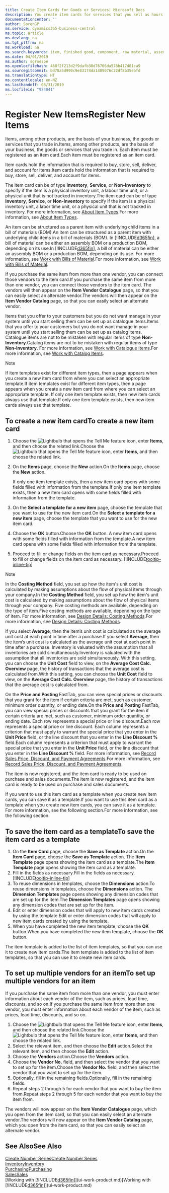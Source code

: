 ```yaml
---
title: Create Item Cards for Goods or Services| Microsoft Docs
description: You create item cards for services that you sell as hours and for physical products, such as assembly items, finished goods, components, or raw material, that you sell from your inventory.
documentationcenter: ''
author: SorenGP
ms.service: dynamics365-business-central
ms.topic: article
ms.devlang: na
ms.tgt_pltfrm: na
ms.workload: na
ms.search.keywords: item, finished good, component, raw material, assembly item
ms.date: 04/01/2019
ms.author: sgroespe
ms.openlocfilehash: 468f2f213d2f9dafb38d76706da578b417d01ca9
ms.sourcegitcommit: bd78a5d990c9e83174da1409076c22df8b35eafd
ms.translationtype: HT
ms.contentlocale: en-NZ
ms.lasthandoff: 03/31/2019
ms.locfileid: "924041"
---
```

# <a name="register-new-items"></a><span data-ttu-id="66e72-103">Register New Items</span><span class="sxs-lookup"><span data-stu-id="66e72-103">Register New Items</span></span>
<span data-ttu-id="66e72-104">Items, among other products, are the basis of your business, the goods or services that you trade in.</span><span class="sxs-lookup"><span data-stu-id="66e72-104">Items, among other products, are the basis of your business, the goods or services that you trade in.</span></span> <span data-ttu-id="66e72-105">Each item must be registered as an item card.</span><span class="sxs-lookup"><span data-stu-id="66e72-105">Each item must be registered as an item card.</span></span>

<span data-ttu-id="66e72-106">Item cards hold the information that is required to buy, store, sell, deliver, and account for items.</span><span class="sxs-lookup"><span data-stu-id="66e72-106">Item cards hold the information that is required to buy, store, sell, deliver, and account for items.</span></span>

<span data-ttu-id="66e72-107">The item card can be of type **Inventory**, **Service**, or **Non-Inventory** to specify if the item is a physical inventory unit, a labour time unit, or a physical unit that is not tracked in inventory.</span><span class="sxs-lookup"><span data-stu-id="66e72-107">The item card can be of type **Inventory**, **Service**, or **Non-Inventory** to specify if the item is a physical inventory unit, a labor time unit, or a physical unit that is not tracked in inventory.</span></span> <span data-ttu-id="66e72-108">For more information, see [About Item Types](inventory-about-item-types.md).</span><span class="sxs-lookup"><span data-stu-id="66e72-108">For more information, see [About Item Types](inventory-about-item-types.md).</span></span>

<span data-ttu-id="66e72-109">An item can be structured as a parent item with underlying child items in a bill of materials (BOM).</span><span class="sxs-lookup"><span data-stu-id="66e72-109">An item can be structured as a parent item with underlying child items in a bill of materials (BOM).</span></span> <span data-ttu-id="66e72-110">In [!INCLUDE[d365fin](includes/d365fin_md.md)], a bill of material can be either an assembly BOM or a production BOM, depending on its use.</span><span class="sxs-lookup"><span data-stu-id="66e72-110">In [!INCLUDE[d365fin](includes/d365fin_md.md)], a bill of material can be either an assembly BOM or a production BOM, depending on its use.</span></span> <span data-ttu-id="66e72-111">For more information, see [Work with Bills of Material](inventory-how-work-BOMs.md).</span><span class="sxs-lookup"><span data-stu-id="66e72-111">For more information, see [Work with Bills of Material](inventory-how-work-BOMs.md).</span></span>

<span data-ttu-id="66e72-112">If you purchase the same item from more than one vendor, you can connect those vendors to the item card.</span><span class="sxs-lookup"><span data-stu-id="66e72-112">If you purchase the same item from more than one vendor, you can connect those vendors to the item card.</span></span> <span data-ttu-id="66e72-113">The vendors will then appear on the **Item Vendor Catalogue** page, so that you can easily select an alternate vendor.</span><span class="sxs-lookup"><span data-stu-id="66e72-113">The vendors will then appear on the **Item Vendor Catalog** page, so that you can easily select an alternate vendor.</span></span>

<span data-ttu-id="66e72-114">Items that you offer to your customers but you do not want manage in your system until you start selling them can be set up as catalogue items.</span><span class="sxs-lookup"><span data-stu-id="66e72-114">Items that you offer to your customers but you do not want manage in your system until you start selling them can be set up as catalog items.</span></span> <span data-ttu-id="66e72-115">Catalogue items are not to be mistaken with regular items of type **Non-Inventory**.</span><span class="sxs-lookup"><span data-stu-id="66e72-115">Catalog items are not to be mistaken with regular items of type **Non-Inventory**.</span></span> <span data-ttu-id="66e72-116">For more information, see [Work with Catalogue Items](inventory-how-work-nonstock-items.md).</span><span class="sxs-lookup"><span data-stu-id="66e72-116">For more information, see [Work with Catalog Items](inventory-how-work-nonstock-items.md).</span></span>  

> [!NOTE]  
> <span data-ttu-id="66e72-117">If item templates exist for different item types, then a page appears when you create a new item card from where you can select an appropriate template.</span><span class="sxs-lookup"><span data-stu-id="66e72-117">If item templates exist for different item types, then a page appears when you create a new item card from where you can select an appropriate template.</span></span> <span data-ttu-id="66e72-118">If only one item template exists, then new item cards always use that template.</span><span class="sxs-lookup"><span data-stu-id="66e72-118">If only one item template exists, then new item cards always use that template.</span></span>

## <a name="to-create-a-new-item-card"></a><span data-ttu-id="66e72-119">To create a new item card</span><span class="sxs-lookup"><span data-stu-id="66e72-119">To create a new item card</span></span>
1. <span data-ttu-id="66e72-120">Choose the ![Lightbulb that opens the Tell Me feature](media/ui-search/search_small.png "Tell me what you want to do") icon, enter **Items**, and then choose the related link.</span><span class="sxs-lookup"><span data-stu-id="66e72-120">Choose the ![Lightbulb that opens the Tell Me feature](media/ui-search/search_small.png "Tell me what you want to do") icon, enter **Items**, and then choose the related link.</span></span>  
2. <span data-ttu-id="66e72-121">On the **Items** page, choose the **New** action.</span><span class="sxs-lookup"><span data-stu-id="66e72-121">On the **Items** page, choose the **New** action.</span></span>

    <span data-ttu-id="66e72-122">If only one item template exists, then a new item card opens with some fields filled with information from the template.</span><span class="sxs-lookup"><span data-stu-id="66e72-122">If only one item template exists, then a new item card opens with some fields filled with information from the template.</span></span>
3. <span data-ttu-id="66e72-123">On the **Select a template for a new item** page, choose the template that you want to use for the new item card.</span><span class="sxs-lookup"><span data-stu-id="66e72-123">On the **Select a template for a new item** page, choose the template that you want to use for the new item card.</span></span>
4. <span data-ttu-id="66e72-124">Choose the **OK** button.</span><span class="sxs-lookup"><span data-stu-id="66e72-124">Choose the **OK** button.</span></span> <span data-ttu-id="66e72-125">A new item card opens with some fields filled with information from the template.</span><span class="sxs-lookup"><span data-stu-id="66e72-125">A new item card opens with some fields filled with information from the template.</span></span>
5. <span data-ttu-id="66e72-126">Proceed to fill or change fields on the item card as necessary.</span><span class="sxs-lookup"><span data-stu-id="66e72-126">Proceed to fill or change fields on the item card as necessary.</span></span> [!INCLUDE[tooltip-inline-tip](includes/tooltip-inline-tip_md.md)]

> [!NOTE]
> <span data-ttu-id="66e72-127">In the **Costing Method** field, you set up how the item's unit cost is calculated by making assumptions about the flow of physical items through your company.</span><span class="sxs-lookup"><span data-stu-id="66e72-127">In the **Costing Method** field, you set up how the item's unit cost is calculated by making assumptions about the flow of physical items through your company.</span></span> <span data-ttu-id="66e72-128">Five costing methods are available, depending on the type of item.</span><span class="sxs-lookup"><span data-stu-id="66e72-128">Five costing methods are available, depending on the type of item.</span></span> <span data-ttu-id="66e72-129">For more information, see [Design Details: Costing Methods](design-details-costing-methods.md).</span><span class="sxs-lookup"><span data-stu-id="66e72-129">For more information, see [Design Details: Costing Methods](design-details-costing-methods.md).</span></span>
>
> <span data-ttu-id="66e72-130">If you select **Average**, then the item’s unit cost is calculated as the average unit cost at each point in time after a purchase.</span><span class="sxs-lookup"><span data-stu-id="66e72-130">If you select **Average**, then the item’s unit cost is calculated as the average unit cost at each point in time after a purchase.</span></span> <span data-ttu-id="66e72-131">Inventory is valuated with the assumption that all inventories are sold simultaneously.</span><span class="sxs-lookup"><span data-stu-id="66e72-131">Inventory is valuated with the assumption that all inventories are sold simultaneously.</span></span> <span data-ttu-id="66e72-132">With this setting, you can choose the **Unit Cost** field to view, on the **Average Cost Calc. Overview** page, the history of transactions that the average cost is calculated from.</span><span class="sxs-lookup"><span data-stu-id="66e72-132">With this setting, you can choose the **Unit Cost** field to view, on the **Average Cost Calc. Overview** page, the history of transactions that the average cost is calculated from.</span></span>

<span data-ttu-id="66e72-133">On the **Price and Posting** FastTab, you can view special prices or discounts that you grant for the item if certain criteria are met, such as customer, minimum order quantity, or ending date.</span><span class="sxs-lookup"><span data-stu-id="66e72-133">On the **Price and Posting** FastTab, you can view special prices or discounts that you grant for the item if certain criteria are met, such as customer, minimum order quantity, or ending date.</span></span> <span data-ttu-id="66e72-134">Each row represents a special price or line discount.</span><span class="sxs-lookup"><span data-stu-id="66e72-134">Each row represents a special price or line discount.</span></span> <span data-ttu-id="66e72-135">Each column represents a criterion that must apply to warrant the special price that you enter in the **Unit Price** field, or the line discount that you enter in the **Line Discount %** field.</span><span class="sxs-lookup"><span data-stu-id="66e72-135">Each column represents a criterion that must apply to warrant the special price that you enter in the **Unit Price** field, or the line discount that you enter in the **Line Discount %** field.</span></span> <span data-ttu-id="66e72-136">For more information, see [Record Sales Price, Discount, and Payment Agreements](sales-how-record-sales-price-discount-payment-agreements.md).</span><span class="sxs-lookup"><span data-stu-id="66e72-136">For more information, see [Record Sales Price, Discount, and Payment Agreements](sales-how-record-sales-price-discount-payment-agreements.md).</span></span>

<span data-ttu-id="66e72-137">The item is now registered, and the item card is ready to be used on purchase and sales documents.</span><span class="sxs-lookup"><span data-stu-id="66e72-137">The item is now registered, and the item card is ready to be used on purchase and sales documents.</span></span>

<span data-ttu-id="66e72-138">If you want to use this item card as a template when you create new item cards, you can save it as a template.</span><span class="sxs-lookup"><span data-stu-id="66e72-138">If you want to use this item card as a template when you create new item cards, you can save it as a template.</span></span> <span data-ttu-id="66e72-139">For more information, see the following section.</span><span class="sxs-lookup"><span data-stu-id="66e72-139">For more information, see the following section.</span></span>

## <a name="to-save-the-item-card-as-a-template"></a><span data-ttu-id="66e72-140">To save the item card as a template</span><span class="sxs-lookup"><span data-stu-id="66e72-140">To save the item card as a template</span></span>
1. <span data-ttu-id="66e72-141">On the **Item Card** page, choose the **Save as Template** action.</span><span class="sxs-lookup"><span data-stu-id="66e72-141">On the **Item Card** page, choose the **Save as Template** action.</span></span> <span data-ttu-id="66e72-142">The **Item Template** page opens showing the item card as a template.</span><span class="sxs-lookup"><span data-stu-id="66e72-142">The **Item Template** page opens showing the item card as a template.</span></span>
2. <span data-ttu-id="66e72-143">Fill in the fields as necessary.</span><span class="sxs-lookup"><span data-stu-id="66e72-143">Fill in the fields as necessary.</span></span> [!INCLUDE[tooltip-inline-tip](includes/tooltip-inline-tip_md.md)]
3. <span data-ttu-id="66e72-144">To reuse dimensions in templates, choose the **Dimensions** action.</span><span class="sxs-lookup"><span data-stu-id="66e72-144">To reuse dimensions in templates, choose the **Dimensions** action.</span></span> <span data-ttu-id="66e72-145">The **Dimension Templates** page opens showing any dimension codes that are set up for the item.</span><span class="sxs-lookup"><span data-stu-id="66e72-145">The **Dimension Templates** page opens showing any dimension codes that are set up for the item.</span></span>
4. <span data-ttu-id="66e72-146">Edit or enter dimension codes that will apply to new item cards created by using the template.</span><span class="sxs-lookup"><span data-stu-id="66e72-146">Edit or enter dimension codes that will apply to new item cards created by using the template.</span></span>
5. <span data-ttu-id="66e72-147">When you have completed the new item template, choose the **OK** button.</span><span class="sxs-lookup"><span data-stu-id="66e72-147">When you have completed the new item template, choose the **OK** button.</span></span>

<span data-ttu-id="66e72-148">The item template is added to the list of item templates, so that you can use it to create new item cards.</span><span class="sxs-lookup"><span data-stu-id="66e72-148">The item template is added to the list of item templates, so that you can use it to create new item cards.</span></span>

## <a name="to-set-up-multiple-vendors-for-an-item"></a><span data-ttu-id="66e72-149">To set up multiple vendors for an item</span><span class="sxs-lookup"><span data-stu-id="66e72-149">To set up multiple vendors for an item</span></span>  
<span data-ttu-id="66e72-150">If you purchase the same item from more than one vendor, you must enter information about each vendor of the item, such as prices, lead time, discounts, and so on.</span><span class="sxs-lookup"><span data-stu-id="66e72-150">If you purchase the same item from more than one vendor, you must enter information about each vendor of the item, such as prices, lead time, discounts, and so on.</span></span>  

1.  <span data-ttu-id="66e72-151">Choose the ![Lightbulb that opens the Tell Me feature](media/ui-search/search_small.png "Tell me what you want to do") icon, enter **Items**, and then choose the related link.</span><span class="sxs-lookup"><span data-stu-id="66e72-151">Choose the ![Lightbulb that opens the Tell Me feature](media/ui-search/search_small.png "Tell me what you want to do") icon, enter **Items**, and then choose the related link.</span></span>  
2.  <span data-ttu-id="66e72-152">Select the relevant item, and then choose the **Edit** action.</span><span class="sxs-lookup"><span data-stu-id="66e72-152">Select the relevant item, and then choose the **Edit** action.</span></span>  
3.  <span data-ttu-id="66e72-153">Choose the **Vendors** action.</span><span class="sxs-lookup"><span data-stu-id="66e72-153">Choose the **Vendors** action.</span></span>  
4.  <span data-ttu-id="66e72-154">Choose the **Vendor No.** field, and then select the vendor that you want to set up for the item.</span><span class="sxs-lookup"><span data-stu-id="66e72-154">Choose the **Vendor No.** field, and then select the vendor that you want to set up for the item.</span></span>  
5.  <span data-ttu-id="66e72-155">Optionally, fill in the remaining fields.</span><span class="sxs-lookup"><span data-stu-id="66e72-155">Optionally, fill in the remaining fields.</span></span>  
6.  <span data-ttu-id="66e72-156">Repeat steps 2 through 5 for each vendor that you want to buy the item from.</span><span class="sxs-lookup"><span data-stu-id="66e72-156">Repeat steps 2 through 5 for each vendor that you want to buy the item from.</span></span>

<span data-ttu-id="66e72-157">The vendors will now appear on the **Item Vendor Catalogue** page, which you open from the item card, so that you can easily select an alternate vendor.</span><span class="sxs-lookup"><span data-stu-id="66e72-157">The vendors will now appear on the **Item Vendor Catalog** page, which you open from the item card, so that you can easily select an alternate vendor.</span></span>

## <a name="see-also"></a><span data-ttu-id="66e72-158">See Also</span><span class="sxs-lookup"><span data-stu-id="66e72-158">See Also</span></span>
[<span data-ttu-id="66e72-159">Create Number Series</span><span class="sxs-lookup"><span data-stu-id="66e72-159">Create Number Series</span></span>](ui-create-number-series.md)  
[<span data-ttu-id="66e72-160">Inventory</span><span class="sxs-lookup"><span data-stu-id="66e72-160">Inventory</span></span>](inventory-manage-inventory.md)  
[<span data-ttu-id="66e72-161">Purchasing</span><span class="sxs-lookup"><span data-stu-id="66e72-161">Purchasing</span></span>](purchasing-manage-purchasing.md)  
[<span data-ttu-id="66e72-162">Sales</span><span class="sxs-lookup"><span data-stu-id="66e72-162">Sales</span></span>](sales-manage-sales.md)  
<span data-ttu-id="66e72-163">[Working with [!INCLUDE[d365fin](includes/d365fin_md.md)]](ui-work-product.md)</span><span class="sxs-lookup"><span data-stu-id="66e72-163">[Working with [!INCLUDE[d365fin](includes/d365fin_md.md)]](ui-work-product.md)</span></span>
